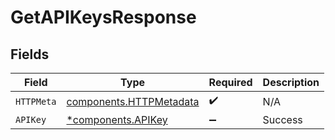 # GetAPIKeysResponse


## Fields

| Field                                                              | Type                                                               | Required                                                           | Description                                                        |
| ------------------------------------------------------------------ | ------------------------------------------------------------------ | ------------------------------------------------------------------ | ------------------------------------------------------------------ |
| `HTTPMeta`                                                         | [components.HTTPMetadata](../../models/components/httpmetadata.md) | :heavy_check_mark:                                                 | N/A                                                                |
| `APIKey`                                                           | [*components.APIKey](../../models/components/apikey.md)            | :heavy_minus_sign:                                                 | Success                                                            |